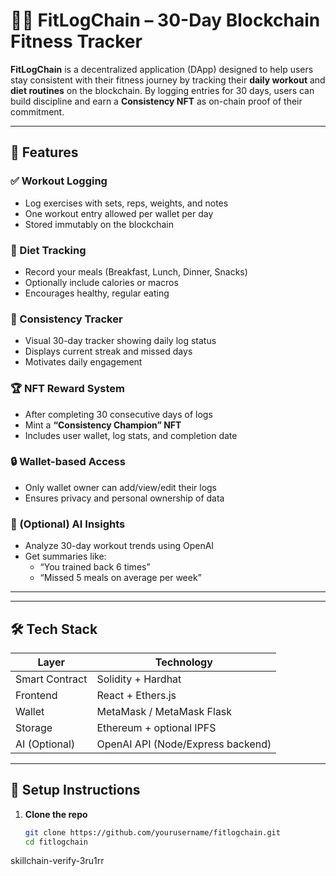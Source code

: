 # 🏋️‍♂️ FitLogChain – 30-Day Blockchain Fitness Tracker

**FitLogChain** is a decentralized application (DApp) designed to help users stay consistent with their fitness journey by tracking their **daily workout** and **diet routines** on the blockchain. By logging entries for 30 days, users can build discipline and earn a **Consistency NFT** as on-chain proof of their commitment.

---

## 🚀 Features

### ✅ Workout Logging
- Log exercises with sets, reps, weights, and notes
- One workout entry allowed per wallet per day
- Stored immutably on the blockchain

### 🥗 Diet Tracking
- Record your meals (Breakfast, Lunch, Dinner, Snacks)
- Optionally include calories or macros
- Encourages healthy, regular eating

### 📆 Consistency Tracker
- Visual 30-day tracker showing daily log status
- Displays current streak and missed days
- Motivates daily engagement

### 🏆 NFT Reward System
- After completing 30 consecutive days of logs
- Mint a **“Consistency Champion” NFT**
- Includes user wallet, log stats, and completion date

### 🔒 Wallet-based Access
- Only wallet owner can add/view/edit their logs
- Ensures privacy and personal ownership of data

### 🧠 (Optional) AI Insights
- Analyze 30-day workout trends using OpenAI
- Get summaries like:
  - “You trained back 6 times”
  - “Missed 5 meals on average per week”

---

---

## 🛠️ Tech Stack

| Layer          | Technology       |
|----------------|------------------|
| Smart Contract | Solidity + Hardhat |
| Frontend       | React + Ethers.js |
| Wallet         | MetaMask / MetaMask Flask |
| Storage        | Ethereum + optional IPFS |
| AI (Optional)  | OpenAI API (Node/Express backend) |

---

## 🔧 Setup Instructions

1. **Clone the repo**
   ```bash
   git clone https://github.com/yourusername/fitlogchain.git
   cd fitlogchain

skillchain-verify-3ru1rr
